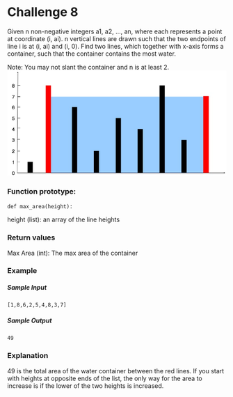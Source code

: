 # Challenge 8
Given n non-negative integers a1, a2, ..., an, where each represents a point at coordinate (i, ai).
n vertical lines are drawn such that the two endpoints of line i is at (i, ai) and (i, 0).
Find two lines, which together with x-axis forms a container, such that the container contains the
most water.

Note: You may not slant the container and n is at least 2.
![alt text](challenge8.jpg "Container with the Most Water")
### Function prototype:
    def max_area(height):
 
height (list): an array of the line heights
### Return values
Max Area (int): The max area of the container
 
### Example
##### Sample Input
    [1,8,6,2,5,4,8,3,7]
 
##### Sample Output
    49
 
### Explanation
49 is the total area of the water container between the red lines.
If you start with heights at opposite ends of the list, the only way for the area to
increase is if the lower of the two heights is increased.
